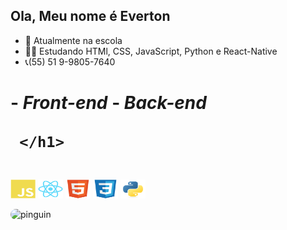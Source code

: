 ## Ola, Meu nome é Everton
- 🎒 Atualmente na escola
- 👨‍💻 Estudando HTMl, CSS, JavaScript, Python e React-Native 
- 📞(55) 51 9-9805-7640


<div>
     <h1>
        - <i>Front-end</i>
        - <i>Back-end</i>
        
     </h1>
 </div>
 
 
 
   
 <div style="display: inline_block"><br>
 
   <img align="center" alt="Rafa-Js" height="30" width="40" src="https://raw.githubusercontent.com/devicons/devicon/master/icons/javascript/javascript-plain.svg">
   <img align="center" alt="Rafa-React" height="30" width="40" src="https://raw.githubusercontent.com/devicons/devicon/master/icons/react/react-original.svg">
   <img align="center" alt="Rafa-HTML" height="30" width="40" src="https://raw.githubusercontent.com/devicons/devicon/master/icons/html5/html5-original.svg">
   <img align="center" alt="Rafa-CSS" height="30" width="40" src="https://raw.githubusercontent.com/devicons/devicon/master/icons/css3/css3-original.svg">
   <img align="center" alt="Rafa-Python" height="30" width="40" src="https://raw.githubusercontent.com/devicons/devicon/master/icons/python/python-original.svg">
 
 
  <div><br>
     <img src="https://media0.giphy.com/media/Yfl7CS7vQqnebA69aH/giphy.gif?cid=ecf05e472ppt5t4qoo1y3p4ob76i8jjgwl6w241kq44hyqof&rid=giphy.gif&ct=g" alt="pinguin"               width="200px" height="200px" style="border-radius: 50px"> 
    </div>

</div>
 
    

 
 




